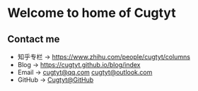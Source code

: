 # Welcome to home of Cugtyt

## Contact me

* 知乎专栏 -> <https://www.zhihu.com/people/cugtyt/columns>
* Blog -> <https://cugtyt.github.io/blog/index>
* Email -> <cugtyt@qq.com> <cugtyt@outlook.com>
* GitHub -> [Cugtyt@GitHub](https://github.com/Cugtyt)
